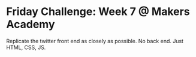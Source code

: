 Friday Challenge: Week 7 @ Makers Academy
=========================================

Replicate the twitter front end as closely as possible. No back end. Just HTML, CSS, JS.
